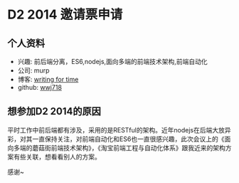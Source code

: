 # D2 2014 邀请票申请

## 个人资料

- 兴趣: 前后端分离，ES6,nodejs,面向多端的前端技术架构,前端自动化
- 公司: murp
- 博客: [writing for time](http://wwj718.github.io/) 
- github: [wwj718](github.com/wwj718) 

## 想参加D2 2014的原因

平时工作中前后端都有涉及，采用的是RESTful的架构。近年nodejs在后端大放异彩，对其一直保持关注，对前端自动化和ES6也一直很感兴趣，此次会议上的《面向多端的蘑菇街前端技术架构》，《淘宝前端工程与自动化体系》跟我近来的架构方案有些关联，想看看别人的方案。

感谢~
